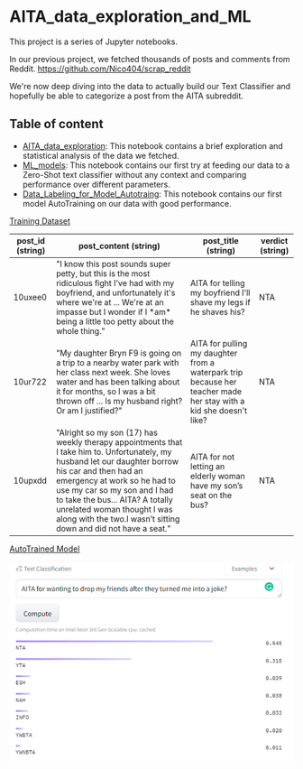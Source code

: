 # AITA_data_exploration_and_ML

This project is a series of Jupyter notebooks.

In our previous project, we fetched thousands of posts and comments from Reddit. 
https://github.com/Nico404/scrap_reddit

We're now deep diving into the data to actually build our Text Classifier and hopefully be able to categorize a post from the AITA subreddit.

## Table of content
- [AITA_data_exploration](AITA_data_exploration.ipynb): This notebook contains a brief exploration and statistical analysis of the data we fetched.
- [ML_models](ML_models.ipynb): This notebook contains our first try at feeding our data to a Zero-Shot text classifier without any context and comparing performance over different parameters.
- [Data_Labeling_for_Model_Autotraing](Data_Labeling_for_Model_Autotraing.ipynb): This notebook contains our first model AutoTraining on our data with good performance.

[Training Dataset](https://huggingface.co/datasets/nicoco404/AITA_labeled_posts/viewer/nicoco404--AITA_labeled_posts/train) 
<table>
  <thead>
    <tr>
      <th>post_id (string)</th>
      <th>post_content (string)</th>
      <th>post_title (string)</th>
      <th>verdict (string)</th>
    </tr>
  </thead>
  <tbody>
    <tr>
      <td>10uxee0</td>
      <td>"I know this post sounds super petty, but this is the most ridiculous fight I've had with my boyfriend, and unfortunately it's where we're at ... We're at an impasse but I wonder if I *am* being a little too petty about the whole thing."</td>
      <td>AITA for telling my boyfriend I'll shave my legs if he shaves his?</td>
      <td>NTA</td>
    </tr>
    <tr>
      <td>10ur722</td>
      <td>"My daughter Bryn F9 is going on a trip to a nearby water park with her class next week. She loves water and has been talking about it for months, so I was a bit thrown off ... Is my husband right? Or am I justified?"</td>
      <td>AITA for pulling my daughter from a waterpark trip because her teacher made her stay with a kid she doesn't like?</td>
      <td>NTA</td>
    </tr>
    <tr>
      <td>10upxdd</td>
      <td>"Alright so my son (17) has weekly therapy appointments that I take him to. Unfortunately, my husband let our daughter borrow his car and then had an emergency at work so he had to use my car so my son and I had to take the bus... AITA? A totally unrelated woman thought I was along with the two.I wasn’t sitting down and did not have a seat."</td>
      <td>AITA for not letting an elderly woman have my son’s seat on the bus?</td>
      <td>NTA</td>
    </tr>
  </tbody>
</table>

[AutoTrained Model](https://huggingface.co/nicoco404/autotrain-aita-post-classifier-3535895495)
<br/><br/><img src="assets/Computed.PNG" alt="first results" />
